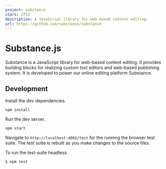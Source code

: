 ```yaml
---
project: substance
stars: 2752
description: A JavaScript library for web-based content editing.
url: https://github.com/substance/substance
---
```


Substance.js
============

Substance is a JavaScript library for web-based content editing. It provides building blocks for realizing custom text editors and web-based publishing system. It is developed to power our online editing platform Substance.

Development
-----------

Install the dev dependencies.

```
npm install
```

Run the dev server.

```
npm start
```

Navigate to `http://localhost:4001/test` for the running the browser test suite. The test suite is rebuilt as you make changes to the source files.

To run the test-suite headless.

```
$ npm test
```

